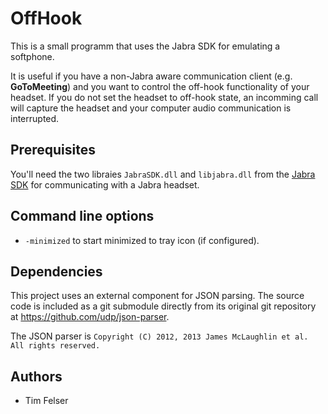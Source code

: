 # OffHook

This is a small programm that uses the Jabra SDK for emulating a softphone.

It is useful if you have a non-Jabra aware communication client (e.g. **GoToMeeting**) and you want to control the off-hook functionality of your headset.
If you do not set the headset to off-hook state, an incomming call will capture the headset and your computer audio communication is interrupted.

## Prerequisites

You'll need the two libraies `JabraSDK.dll` and `libjabra.dll` from the [Jabra SDK](https://developer.jabra.com/site/global/sdks/windows/index.gsp) for communicating with a Jabra headset.

## Command line options

* `-minimized` to start minimized to tray icon (if configured).

## Dependencies

This project uses an external component for JSON parsing. The source code is included as a git submodule directly from its original git repository at https://github.com/udp/json-parser.

The JSON parser is `Copyright (C) 2012, 2013 James McLaughlin et al.  All rights reserved.`
 
## Authors

* Tim Felser
